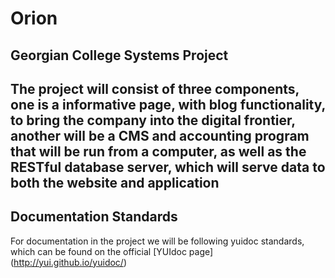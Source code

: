 # Orion
Georgian College Systems Project
----

The project will consist of three components, one is a informative page, with blog functionality, to bring the company into the digital frontier, another will be a CMS and accounting program that will be run from a computer, as well as the RESTful database server, which will serve data to both the website and application
----
## Documentation Standards

For documentation in the project we will be following yuidoc standards, which can be found on the official [YUIdoc page] (http://yui.github.io/yuidoc/)
